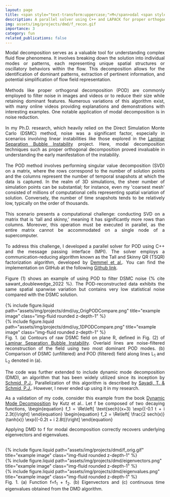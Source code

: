 ```yaml
---
layout: page
title: <span style="text-transform:uppercase;">M</span>odal <span style="text-transform:uppercase;">A</span>nalysis in <span style="text-transform:uppercase;">P</span>arallel
description: A parallel solver using C++ and LAPACK for proper orthogonal and dynamic mode decomposition using communication reducing tall and skinny QR (TSQR) factorization algorithm
img: assets/img/projects/dmd/f_recon.gif
importance: 3
category: fun
related_publications: false
---
```


<div align="justify">
Modal decomposition serves as a valuable tool for understanding complex fluid flow phenomena.
It involves breaking down the solution into individual modes or patterns, each representing unique spatial structures or oscillatory behaviors within the flow. 
This decomposition allows for the identification of dominant patterns, extraction of pertinent information, and potential simplification of flow field representation.
</div>

<div align="justify">
<br>
Methods like proper orthogonal decomposition (POD) are commonly employed to filter noise in images and videos or to reduce their size while retaining dominant features. Numerous variations of this algorithm exist, with many online videos providing explanations and demonstrations with interesting examples. One notable application of modal decomposition is in noise reduction.
</div>

<div align="justify">
<br>
In my Ph.D. research, which heavily relied on the Direct Simulation Monte Carlo (DSMC) method, noise was a significant factor, especially in scenarios involving linear instabilities like those explored in the <a href="https://saurabh-s-sawant.github.io/projects/3_project/">Laminar Separation Bubble Instability</a> project. 
Here, modal decomposition techniques such as proper orthogonal decomposition proved invaluable in understanding the early manifestation of the instabilily.
</div>

<div align="justify">
<br>
The POD method involves performing singular value decomposition (SVD) on a matrix, where the rows correspond to the number of solution points and the columns represent the number of temporal snapshots at which the data is captured.
In the realm of 3D simulations, the sheer number of simulation points can be substantial; for instance, even my 'coarsest mesh' consisted of millions of computational cells representing spatial variation of solution. Conversely, the number of time snapshots tends to be relatively low, typically on the order of thousands.
</div>

<div align="justify">
<br>
This scenario presents a computational challenge: conducting SVD on a matrix that is 'tall and skinny,' meaning it has significantly more rows than columns. Moreover, this operation must be executed in parallel, as the entire matrix cannot be accommodated on a single node of a supercomputer.
</div>

<div align="justify">
<br>
To address this challenge, I developed a parallel solver for POD using C++ and the message passing interface (MPI). The solver employs a communication-reducing algorithm known as the Tall and Skinny QR (TSQR) factorization algorithm, developed by <a href="https://epubs.siam.org/doi/10.1137/080731992">Demmel et al.</a>. You can find the implementation on GitHub at the following <a href="https://github.com/saurabh-s-sawant/POD_DMD">Github link</a>.
</div>

<div align="justify">
<br>
Figure (1) shows an example of using POD to filter DSMC noise {% cite sawant_doublewedge_2022 %}. The POD-reconstructed data exhibits the same spatial spanwise variation but contains very
low statistical noise compared with the DSMC solution.
</div>
<br>

<div class="row">
    <div class="col-sm mt-3 mt-md-0">
        {% include figure.liquid path="assets/img/projects/dmd/uy_OrigPODCompare.png" title="example image" class="img-fluid rounded z-depth-1" %}
    </div>
    <div class="col-sm mt-3 mt-md-0">
        {% include figure.liquid path="assets/img/projects/dmd/uy_1DPODCompare.png" title="example image" class="img-fluid rounded z-depth-1" %}
    </div>
</div>
<div class="caption">
<div align="justify">
Fig. 1. (a) Contours of raw DSMC field on plane R, defined in Fig. (2) of <a href="https://saurabh-s-sawant.github.io/projects/3_project/">Laminar Separation Bubble Instability</a>. Overlaid lines are noise-filtered reconstruction of the field using two most dominant POD modes. (b) Comparison of DSMC (unfiltered) and POD (filtered) field along lines L<sub>1</sub> and L<sub>2</sub> denoted in (a).
</div>
</div>

<div align="justify">
<br>
The code was further extended to include dynamic mode decomposition (DMD), an algorithm that has been widely utilized since its inception by <a href="https://doi.org/10.1017/S0022112010001217">Schmid, P.J.</a>.
Parallelization of this algorithm is described by <a href="https://link.springer.com/article/10.1007/s00162-016-0385-x">Sayadi, T. & Schmid, P.J.</a>.
However, I never ended up using it in my research.
 
As a validation of my code, consider this example from the book <a href="https://epubs.siam.org/doi/book/10.1137/1.9781611974508">Dynamic Mode Decomposition</a> by Kutz et al..
Let f be composed of two decaying functions,
\begin{equation}
f_1 = \Re\left[ \text{sech}(x+3) \exp{(-0.1 t + i 2.3t)}\right]
\end{equation}
\begin{equation}
f_2 = \Re\left[ \frac{2 sech(x)}{tanh(x)} \exp{(-0.2t + i 2.8t)}\right]
\end{equation}

Applying DMD to f for modal decomposition correctly recovers underlying eigenvectors and eigenvalues. 
</div>
<br>


<div class="row">
    <div class="col-sm mt-3 mt-md-0">
        {% include figure.liquid path="assets/img/projects/dmd/f_orig.gif" title="example image" class="img-fluid rounded z-depth-1" %}
    </div>
    <div class="col-sm mt-3 mt-md-0">
        {% include figure.liquid path="assets/img/projects/dmd/eigenvectors.png" title="example image" class="img-fluid rounded z-depth-1" %}
    </div>
    <div class="col-sm mt-3 mt-md-0">
        {% include figure.liquid path="assets/img/projects/dmd/eigenvalues.png" title="example image" class="img-fluid rounded z-depth-1" %}
    </div>
</div>
<div class="caption">
<div align="justify">
Fig. 1. (a) Function f=f<sub>1</sub> + f<sub>2</sub>. (b) Eigenvectors and (c) continuous time eigenvalues obtained from the DMD algorithm.
</div>
</div>


